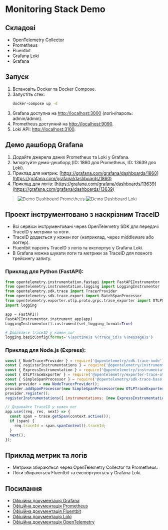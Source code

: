 # Monitoring Stack Demo

## Складові
- OpenTelemetry Collector
- Prometheus
- Fluentbit
- Grafana Loki
- Grafana

## Запуск

1. Встановіть Docker та Docker Compose.
2. Запустіть стек:
   ```bash
   docker-compose up -d
   ```
3. Grafana доступна на [http://localhost:3000](http://localhost:3000) (логін/пароль: admin/admin).
4. Prometheus доступний на [http://localhost:9090](http://localhost:9090).
5. Loki API: [http://localhost:3100](http://localhost:3100).

## Демо дашборд Grafana

1. Додайте джерела даних Prometheus та Loki у Grafana.
2. Імпортуйте демо-дешборд (ID: 1860 для Prometheus, ID: 13639 для Loki).
3. Приклад для метрик: [https://grafana.com/grafana/dashboards/1860](https://grafana.com/grafana/dashboards/1860)
4. Приклад для логів: [https://grafana.com/grafana/dashboards/13639](https://grafana.com/grafana/dashboards/13639)

> ![Demo Dashboard Prometheus](https://grafana.com/api/dashboards/1860/images/preview)
> ![Demo Dashboard Loki](https://grafana.com/api/dashboards/13639/images/preview)

## Проект інструментовано з наскрізним TraceID

- Всі сервіси інструментовані через OpenTelemetry SDK для передачі TraceID у метрики та логи.
- TraceID додається у кожен лог (наприклад, через middleware або логгер).
- Fluentbit парсить TraceID з логів та експортує у Grafana Loki.
- В Grafana можна шукати логи та метрики за TraceID для повного трейсингу запиту.

### Приклад для Python (FastAPI):
```python
from opentelemetry.instrumentation.fastapi import FastAPIInstrumentor
from opentelemetry.instrumentation.logging import LoggingInstrumentor
from opentelemetry.sdk.trace import TracerProvider
from opentelemetry.sdk.trace.export import BatchSpanProcessor
from opentelemetry.exporter.otlp.proto.grpc.trace_exporter import OTLPSpanExporter
import logging

app = FastAPI()
FastAPIInstrumentor.instrument_app(app)
LoggingInstrumentor().instrument(set_logging_format=True)

# Додавайте TraceID у кожен лог
logging.basicConfig(format='%(asctime)s %(trace_id)s %(message)s')
```

### Приклад для Node.js (Express):
```js
const { NodeTracerProvider } = require('@opentelemetry/sdk-trace-node');
const { registerInstrumentations } = require('@opentelemetry/instrumentation');
const { ExpressInstrumentation } = require('@opentelemetry/instrumentation-express');
const { OTLPTraceExporter } = require('@opentelemetry/exporter-trace-otlp-grpc');
const { SimpleSpanProcessor } = require('@opentelemetry/sdk-trace-base');
const provider = new NodeTracerProvider();
provider.addSpanProcessor(new SimpleSpanProcessor(new OTLPTraceExporter()));
provider.register();
registerInstrumentations({ instrumentations: [new ExpressInstrumentation()] });

// Додавайте TraceID у кожен лог
app.use((req, res, next) => {
  const span = trace.getSpan(context.active());
  if (span) {
    req.traceId = span.spanContext().traceId;
  }
  next();
});
```

## Приклад метрик та логів
- Метрики збираються через OpenTelemetry Collector та Prometheus.
- Логи збираються Fluentbit та експортуються у Grafana Loki.

## Посилання
- [Офіційна документація Grafana](https://grafana.com/docs/)
- [Офіційна документація Prometheus](https://prometheus.io/docs/)
- [Офіційна документація Fluentbit](https://docs.fluentbit.io/manual/)
- [Офіційна документація Loki](https://grafana.com/docs/loki/latest/)
- [Офіційна документація OpenTelemetry](https://opentelemetry.io/docs/)
